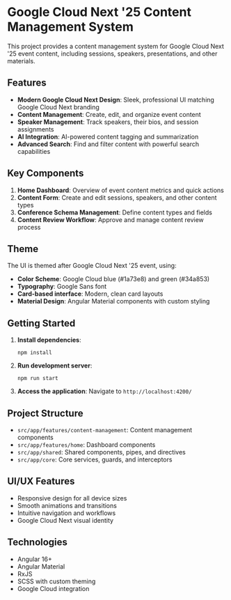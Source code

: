 # Google Cloud Next '25 Content Management System

This project provides a content management system for Google Cloud Next '25 event content, including sessions, speakers, presentations, and other materials.

## Features

- **Modern Google Cloud Next Design**: Sleek, professional UI matching Google Cloud Next branding
- **Content Management**: Create, edit, and organize event content
- **Speaker Management**: Track speakers, their bios, and session assignments
- **AI Integration**: AI-powered content tagging and summarization
- **Advanced Search**: Find and filter content with powerful search capabilities

## Key Components

1. **Home Dashboard**: Overview of event content metrics and quick actions
2. **Content Form**: Create and edit sessions, speakers, and other content types
3. **Conference Schema Management**: Define content types and fields
4. **Content Review Workflow**: Approve and manage content review process

## Theme

The UI is themed after Google Cloud Next '25 event, using:

- **Color Scheme**: Google Cloud blue (#1a73e8) and green (#34a853)
- **Typography**: Google Sans font
- **Card-based interface**: Modern, clean card layouts
- **Material Design**: Angular Material components with custom styling

## Getting Started

1. **Install dependencies**:
   ```
   npm install
   ```

2. **Run development server**:
   ```
   npm run start
   ```

3. **Access the application**:
   Navigate to `http://localhost:4200/`

## Project Structure

- `src/app/features/content-management`: Content management components
- `src/app/features/home`: Dashboard components
- `src/app/shared`: Shared components, pipes, and directives
- `src/app/core`: Core services, guards, and interceptors

## UI/UX Features

- Responsive design for all device sizes
- Smooth animations and transitions
- Intuitive navigation and workflows
- Google Cloud Next visual identity

## Technologies

- Angular 16+
- Angular Material
- RxJS
- SCSS with custom theming
- Google Cloud integration
